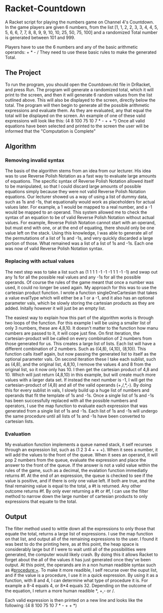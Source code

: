 # Racket-Countdown
A Racket script for playing the numbers game on Channel 4's Countdown.
In the game players are given 6 numbers, from the list [1, 1, 2, 2, 3, 3, 4, 4, 5, 5, 6, 6, 7, 7, 8, 8, 9, 9, 10, 10, 25, 50, 75, 100]
and a randomized Total number is generated between 101 and 999.

Players have to use the 6 numbers and any of the basic arithmetic operands: + * - /
They need to use these basic rules to make the generated Total.

## The Project

To run the program, you should open the Countdown.rkt file in DrRacket, and press Run. 
The program will generate a randomized total, which it will print to the screen, and then it will generate 6 random values from the list outlined above. This will also be displayed to the screen, directly below the total.
The program will then begin to generate all the possible arithmetic expressions and evaluate them. As they are evaluated, any that equal the total will be displayed on the screen. An example of one of these valid expressions will look like this:
(4 8 100 75 10 7 * - + + *)
Once all valid equations have been selected and printed to the screen the user will be informed that the "Computation is Complete"

## Algorithm
### Removing invalid syntax
The basis of the algorithm stems from an idea from our lecturer. His idea was to use Reverse Polish Notation as a fast way to evaluate large amounts of equations. The specific syntax of Reverse Polish Notation allowed itself to be manipulated, so that I could discard large amounts of possible equations simply because they were not valid Reverse Polish Notation equations. Our lecturer showed us a way of using a list of dummy data, such as 1s and -1s, that equationally would work as placeholders for actual values later. For example, a 1 would be mapped to a real number, and a -1 would be mapped to an operand. This system allowed me to check the syntax of an equation to be of valid Reverse Polish Notation without actual values. For example, Reverse Polish Notation cannot start with an operand, but must end with one, or at the end of equating, there should only be one value left on the stack. 
Using this knowledge, I was able to generate all of the permutations of a list of 1s and -1s, and very quickly discarded a large portion of those. What remained was a list of a list of 1s and -1s. Each one was now of valid Reverse Polish Notation syntax. 

### Replacing with actual values
The next step was to take a list such as (1 1 1 1 -1 -1 -1 1 1 -1 -1) and swap out any 1s for all the possible real values and any -1s for all the possible operands. Of course the rules of the game meant that once a number was used, it could no longer be used again. My approach for this was to use the cartesian product function. I wrote a function singleOneCartesian that takes a value evalType which will either be a 1 or a -1, and it also has an optional parameter vals, which be slowly storing the cartesian products as they are added. Initally however it will just be an empty list.

The easiest way to explain how this part of the algorithm works is through two loops of the function. For this example I will be using a smaller list of only 3 numbers, these are 4,8,10. It doesn't matter to the function how manu numbers are passed to it, it will cope just fine.
On first iteration, the cartesian-product will be called on every combination of 2 numbers from those generated for us. This creates a large list of lists. Each list will have a different combination of 2 numbers. Such as ((4,8), (4,10), (8,10)). This function calls itself again, but now passing the generated list to itself as the optional parameter vals. On second iteration these I take each sublist, such as (4,8), and the original list, 4,8,10, I remove the values 4 and 8 from the original list, so it now only has 10. I then get the cartesian product of 4,8 and 10. Which will just return (4,8,10) in this example, but will create much more values with a larger data set.
If instead the next number is -1, I will get the cartesian-product of (4,8) and all of the valid operands (+,/,*,-). By doing this for every sublist in vals, I slowly build up a huge list of numbers and operands that fit the template of 1s and -1s. Once a single list of 1s and -1s has been successfully replaced with all the possible numbers and operators, I use the map function to evaluate each expression that was generated from a single list of 1s and -1s. Each list of 1s and -1s will undergo the same procedure until all lists of 1s and -1s have been converted to cartesian lists.

### Evaluation
My evaluation function implements a queue named stack, it self recurses through an expression list, such as (1 2 3 4 + + +). When it sees a number, it will add the values to the front of the queue. When it sees an operand, it will pop 2 numbers from the queue, evaluate the expression and place the answer to the front of the queue. If the answer is not a valid value within the rules of the game, such as  a decimal, the evalation function immediatly returns #f. At the end of an expression, the queue is checked to see if the value is positive, and if there is only one value left. If both are true, and the final remaining value is equal to the total, a #t is returned. Any other outcome returns #f. By only ever returning a #t or #f, I can use the filter method to narrow down the large number of cartesian products to only expressions that equate to the total.

## Output
The filter method used to wittle down all the expressions to only those that equate the total, returns a large list of expressions. I use the map function on that list, and output all of the remaining expressions to the user. I found it was best to do the printing here, as at this point, the heap space is considerably large but if I were to wait until all of the possibilities were generated, the computer would likely crash. By doing this it allows Racket to forget about the all of the values it has just generated once they've been output.
At this point, the operands are in a non human readible syntax such as #<procedure:+>. To make it more readible, I self recurse over the ouput list, and if the value is a procedure, I use it in a quick expression. By using it as a function, with 8 and 4, I can determine what type of procedure it is. For example a 8-4 equals 4, or 8*4 equals 32. Depending on the outcome of the equation, I return a more human readible *, +,- or /.

Each valid expression is then printed on a new line and looks like the following :(4 8 100 75 10 7 * - + + *)

